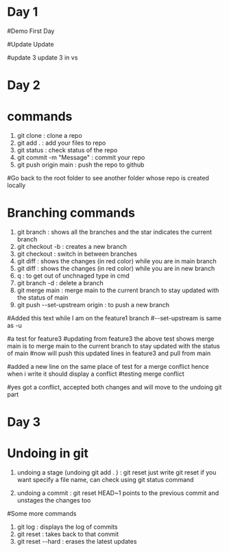 # Day 1
#Demo
First Day

#Update
Update 

#update 3
update 3 in vs

# Day 2
# commands
1) git clone <url> : clone a repo
2) git add . : add your files to repo
3) git status : check status of the repo
4) git commit -m "Message" : commit your repo
5) git push origin main : push the repo to github

#Go back to the root folder to see another folder whose repo is created locally

# Branching commands
1) git branch : shows all the branches and the star indicates the current branch
2) git checkout -b <branch-name> : creates a new branch
3) git checkout <branch name> : switch in between branches
4) git diff <branch name> : shows the changes (in red color) while you are in main branch
5) git diff : shows the changes (in red color) while you are in new branch
6) q : to get out of unchnaged type in cmd
7) git branch -d <branch name> : delete a branch
8) git merge main : merge main to the current branch to stay updated with the status of main 
9) git push --set-upstream origin <branch-name> : to push a new branch

#Added this text while I am on the feature1 branch
#--set-upstream is same as -u

#a test for feature3 <git merge master>
#updating from feature3 the above test shows merge main is to merge main to the current branch to stay updated with the status of main
#now will push this updated lines in feature3 and pull from main

#added a new line on the same place of test for a merge conflict hence when i write <git merge main> it should display a conflict
#testing merge conflict

#yes got a conflict, accepted both changes and will move to the undoing git part

# Day 3
# Undoing in git

1) undoing a stage (undoing git add . ) : git reset
just write git reset if you want specify a file name, can check using git status command

2) undoing a commit : git reset HEAD~1
points to the previous commit and unstages the changes too

#Some more commands
1) git log : displays the log of commits
2) git reset <commit-hash-code> : takes back to that commit
3) git reset --hard <commit-hash-code> : erases the latest updates